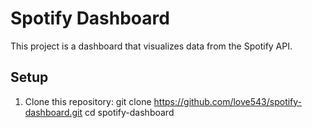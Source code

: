 # Spotify Dashboard

This project is a dashboard that visualizes data from the Spotify API.

## Setup

1. Clone this repository: git clone https://github.com/love543/spotify-dashboard.git
cd spotify-dashboard

